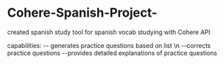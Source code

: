 # Cohere-Spanish-Project-

created spanish study tool for spanish vocab studying with Cohere API

capabilities: 
-- generates practice questions based on list \n
--corrects practice questions
--provides detailed explanations of practice questions 
